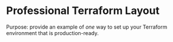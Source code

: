 # Professional Terraform Layout

Purpose: provide an example of *one* way to set up your Terraform environment that is production-ready.

